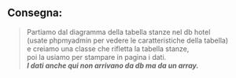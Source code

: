 Consegna:
-
> Partiamo dal diagramma della tabella stanze nel db hotel  
> (usate phpmyadmin per vedere le caratteristiche della tabella)  
> e creiamo una classe che rifletta la tabella stanze,  
> poi la usiamo per stampare in pagina i dati.  
> *__I dati anche qui non arrivano da db ma da un array.__*
